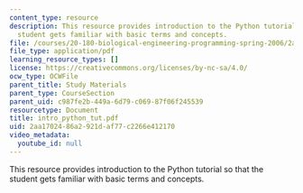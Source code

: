 ```yaml
---
content_type: resource
description: This resource provides introduction to the Python tutorial so that the
  student gets familiar with basic terms and concepts.
file: /courses/20-180-biological-engineering-programming-spring-2006/2aa1702486a2921daf77c2266e412170_intro_python_tut.pdf
file_type: application/pdf
learning_resource_types: []
license: https://creativecommons.org/licenses/by-nc-sa/4.0/
ocw_type: OCWFile
parent_title: Study Materials
parent_type: CourseSection
parent_uid: c987fe2b-449a-6d79-c069-87f06f245539
resourcetype: Document
title: intro_python_tut.pdf
uid: 2aa17024-86a2-921d-af77-c2266e412170
video_metadata:
  youtube_id: null
---
```

This resource provides introduction to the Python tutorial so that the student gets familiar with basic terms and concepts.